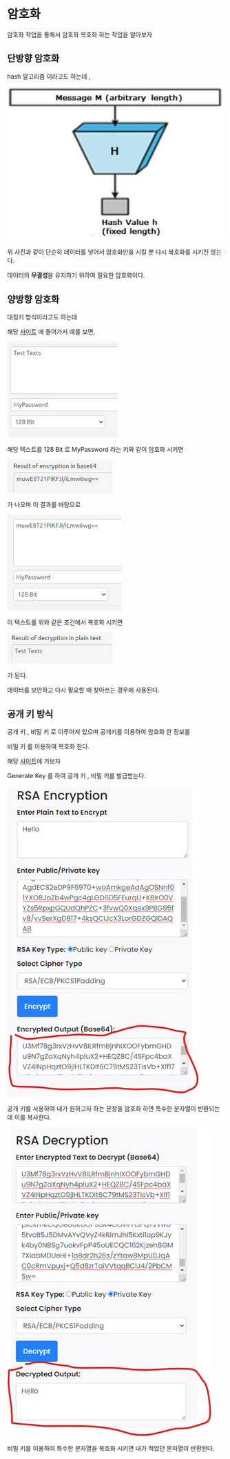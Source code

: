# 암호화

암호화 작업을 통해서 암호화 복호화 하는 작업을 알아보자

## 단방향 암호화

hash 알고리즘 이라고도 하는데 , 

<img src="./gitImages/hashAlgorithm.png" />

위 사진과 같이 단순히 데이터를 넣어서 암호화만을 시킬 뿐 다시 복호화를 시키진 않는다.

데이터의 <b>무결성</b>을 유지하기 위하여 필요한 암호화이다.

## 양방향 암호화

대칭키 방식이라고도 하는데 

해당 <a href="https://aesencryption.net/">사이트</a> 에 들어가서 예를 보면,

<img src="./gitImages/enc.png" />

해당 텍스트를 128 Bit 로 MyPassword 라는 키와 같이 암호화 시키면

<img src="./gitImages/enc_result.png" />

가 나오며 이 결과를 바탕으로

<img src="./gitImages/dec.png" />

이 텍스트를 위와 같은 조건에서 복호화 시키면

<img src="./gitImages/dec_result.png" />

가 된다.

데이터를 보안하고 다시 필요할 때 찾아쓰는 경우에 사용된다.

## 공개 키 방식

공개 키 , 비밀 키 로 이루어져 있으며 공개키를 이용하여 암호화 한 정보를

비밀 키 를 이용하여 복호화 한다.

해당 <a href="https://www.devglan.com/online-tools/rsa-encryption-decryption">사이트</a>에 가보자

Generate Key 를 하여 공개 키 , 비밀 키를 발급받는다.

<img src="./gitImages/public_result.png" />

공개 키를 사용하여 내가 원하고자 하는 문장을 암호화 하면 특수한 문자열이 반환되는데 이를 복사한다.

<img src="./gitImages/secret_result.png" />

비밀 키를 이용하여 특수한 문자열을 복호화 시키면 내가 적었던 문자열이 반환된다.


